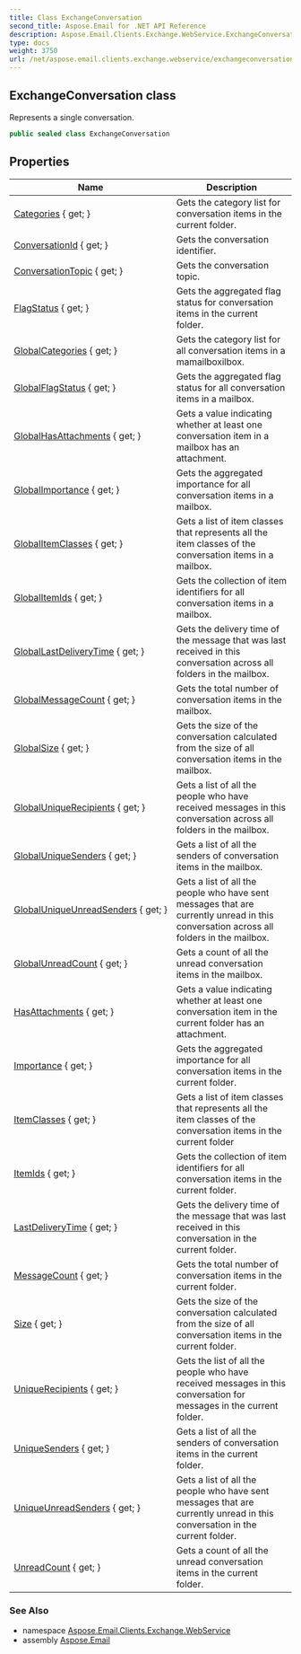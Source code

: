 ```yaml
---
title: Class ExchangeConversation
second_title: Aspose.Email for .NET API Reference
description: Aspose.Email.Clients.Exchange.WebService.ExchangeConversation class. Represents a single conversation
type: docs
weight: 3750
url: /net/aspose.email.clients.exchange.webservice/exchangeconversation/
---
```

## ExchangeConversation class

Represents a single conversation.

```csharp
public sealed class ExchangeConversation
```

## Properties

| Name | Description |
| --- | --- |
| [Categories](../../aspose.email.clients.exchange.webservice/exchangeconversation/categories/) { get; } | Gets the category list for conversation items in the current folder. |
| [ConversationId](../../aspose.email.clients.exchange.webservice/exchangeconversation/conversationid/) { get; } | Gets the conversation identifier. |
| [ConversationTopic](../../aspose.email.clients.exchange.webservice/exchangeconversation/conversationtopic/) { get; } | Gets the conversation topic. |
| [FlagStatus](../../aspose.email.clients.exchange.webservice/exchangeconversation/flagstatus/) { get; } | Gets the aggregated flag status for conversation items in the current folder. |
| [GlobalCategories](../../aspose.email.clients.exchange.webservice/exchangeconversation/globalcategories/) { get; } | Gets the category list for all conversation items in a mamailboxilbox. |
| [GlobalFlagStatus](../../aspose.email.clients.exchange.webservice/exchangeconversation/globalflagstatus/) { get; } | Gets the aggregated flag status for all conversation items in a mailbox. |
| [GlobalHasAttachments](../../aspose.email.clients.exchange.webservice/exchangeconversation/globalhasattachments/) { get; } | Gets a value indicating whether at least one conversation item in a mailbox has an attachment. |
| [GlobalImportance](../../aspose.email.clients.exchange.webservice/exchangeconversation/globalimportance/) { get; } | Gets the aggregated importance for all conversation items in a mailbox. |
| [GlobalItemClasses](../../aspose.email.clients.exchange.webservice/exchangeconversation/globalitemclasses/) { get; } | Gets a list of item classes that represents all the item classes of the conversation items in a mailbox. |
| [GlobalItemIds](../../aspose.email.clients.exchange.webservice/exchangeconversation/globalitemids/) { get; } | Gets the collection of item identifiers for all conversation items in a mailbox. |
| [GlobalLastDeliveryTime](../../aspose.email.clients.exchange.webservice/exchangeconversation/globallastdeliverytime/) { get; } | Gets the delivery time of the message that was last received in this conversation across all folders in the mailbox. |
| [GlobalMessageCount](../../aspose.email.clients.exchange.webservice/exchangeconversation/globalmessagecount/) { get; } | Gets the total number of conversation items in the mailbox. |
| [GlobalSize](../../aspose.email.clients.exchange.webservice/exchangeconversation/globalsize/) { get; } | Gets the size of the conversation calculated from the size of all conversation items in the mailbox. |
| [GlobalUniqueRecipients](../../aspose.email.clients.exchange.webservice/exchangeconversation/globaluniquerecipients/) { get; } | Gets a list of all the people who have received messages in this conversation across all folders in the mailbox. |
| [GlobalUniqueSenders](../../aspose.email.clients.exchange.webservice/exchangeconversation/globaluniquesenders/) { get; } | Gets a list of all the senders of conversation items in the mailbox. |
| [GlobalUniqueUnreadSenders](../../aspose.email.clients.exchange.webservice/exchangeconversation/globaluniqueunreadsenders/) { get; } | Gets a list of all the people who have sent messages that are currently unread in this conversation across all folders in the mailbox. |
| [GlobalUnreadCount](../../aspose.email.clients.exchange.webservice/exchangeconversation/globalunreadcount/) { get; } | Gets a count of all the unread conversation items in the mailbox. |
| [HasAttachments](../../aspose.email.clients.exchange.webservice/exchangeconversation/hasattachments/) { get; } | Gets a value indicating whether at least one conversation item in the current folder has an attachment. |
| [Importance](../../aspose.email.clients.exchange.webservice/exchangeconversation/importance/) { get; } | Gets the aggregated importance for all conversation items in the current folder. |
| [ItemClasses](../../aspose.email.clients.exchange.webservice/exchangeconversation/itemclasses/) { get; } | Gets a list of item classes that represents all the item classes of the conversation items in the current folder |
| [ItemIds](../../aspose.email.clients.exchange.webservice/exchangeconversation/itemids/) { get; } | Gets the collection of item identifiers for all conversation items in the current folder. |
| [LastDeliveryTime](../../aspose.email.clients.exchange.webservice/exchangeconversation/lastdeliverytime/) { get; } | Gets the delivery time of the message that was last received in this conversation in the current folder. |
| [MessageCount](../../aspose.email.clients.exchange.webservice/exchangeconversation/messagecount/) { get; } | Gets the total number of conversation items in the current folder. |
| [Size](../../aspose.email.clients.exchange.webservice/exchangeconversation/size/) { get; } | Gets the size of the conversation calculated from the size of all conversation items in the current folder. |
| [UniqueRecipients](../../aspose.email.clients.exchange.webservice/exchangeconversation/uniquerecipients/) { get; } | Gets the list of all the people who have received messages in this conversation for messages in the current folder. |
| [UniqueSenders](../../aspose.email.clients.exchange.webservice/exchangeconversation/uniquesenders/) { get; } | Gets a list of all the senders of conversation items in the current folder. |
| [UniqueUnreadSenders](../../aspose.email.clients.exchange.webservice/exchangeconversation/uniqueunreadsenders/) { get; } | Gets a list of all the people who have sent messages that are currently unread in this conversation in the current folder. |
| [UnreadCount](../../aspose.email.clients.exchange.webservice/exchangeconversation/unreadcount/) { get; } | Gets a count of all the unread conversation items in the current folder. |

### See Also

* namespace [Aspose.Email.Clients.Exchange.WebService](../../aspose.email.clients.exchange.webservice/)
* assembly [Aspose.Email](../../)


